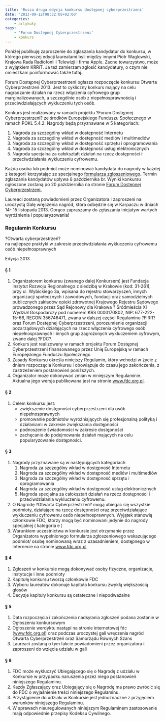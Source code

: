 ```yaml
---
title: 'Rusza druga edycja konkursu dostępnej cyberprzestrzeni'
date: '2013-09-12T08:32:08+02:00'
categories:
    - artykuły
tags:
    - 'Forum Dostępnej Cyberprzestrzeni'
    - konkurs
---
```


Poniżej publikuję zaproszenie do zgłaszania kandydatur do konkursu, w którego pierwszej edycji laureatami byli między innymi Piotr Waglowski, Krajowa Rada Radiofonii i Telewizji i firma Apple. Zacne towarzystwo, może z wyjątkiem KRRiT. Ja też zamierzam zgłosić kandydatury, o czym nie omieszkam poinformować także tutaj.

Forum Dostępnej Cyberprzestrzeni ogłasza rozpoczęcie konkursu Otwarta Cyberprzestrzeń 2013. Jest to cykliczny konkurs mający na celu nagradzanie działań na rzecz włączenia cyfrowego grup marginalizowanych, a szczególnie osób z niepełnosprawnością i przeciwdziałających wykluczeniu tych osób.

Konkurs jest realizowany w ramach projektu ?Forum Dostępnej Cyberprzestrzeni? ze środków Europejskiego Funduszu Społecznego w ramach POKL 5.4.2. Nagrody będą przyznawane w 5 kategoriach:

1. Nagroda za szczególny wkład w dostępność Internetu
2. Nagroda za szczególny wkład w dostępność mediów i multimediów
3. Nagroda za szczególny wkład w dostępność sprzętu i oprogramowania
4. Nagroda za szczególny wkład w dostępność usług elektronicznych
5. Nagroda specjalna za całokształt działań na rzecz dostępności i przeciwdziałania wykluczeniu cyfrowemu.

Każda osoba lub podmiot może nominować kandydata do nagrody w każdej z kategorii korzystając ze specjalnego [formularza zgłoszeniowego](https://docs.google.com/forms/d/1oH8HbsFAvGxdLdPbaV3mqTgJ2p7yuxnOe9XhWI5oBMk/viewform). Termin zgłaszania kandydatów upływa 6 października br. Wyniki konkursu ogłoszone zostaną po 20 października na stronie [Forum Dostępnej Cyberprzestrzeni.](http://www.fdc.org.pl)

Laureaci zostaną powiadomieni przez Organizatora i zaproszeni na uroczystą Galę wręczenia nagród, która odbędzie się w Karpaczu w dniach 14- 15 listopada 2013. Gorąco zapraszamy do zgłaszania inicjatyw wartych wyróżnienia i popularyzowania!

### Regulamin Konkursu

?Otwarta cyberprzestrzeń?  
na najlepsze praktyki w zakresie przeciwdziałania wykluczeniu cyfrowemu osób niepełnosprawnych

Edycja 2013

#### § 1

1. Organizatorem konkursu (zwanego dalej Konkursem) jest Fundacja Instytut Rozwoju Regionalnego z siedzibą w Krakowie (kod: 31-261), przy ul. Wybickiego 3a, wpisana do rejestru stowarzyszeń, innych organizacji społecznych i zawodowych, fundacji oraz samodzielnych publicznych zakładów opieki zdrowotnej Krajowego Rejestru Sądowego prowadzonego przez Sąd Rejonowy dla Krakowa ? Śródmieścia XI Wydział Gospodarczy pod numerem KRS 0000170802, NIP: 677-222-15-66, REGON 356746471, zwana w dalszej części Regulaminu ?FIRR? oraz Forum Dostępnej Cyberprzestrzeni, porozumienie organizacji pozarządowych działających na rzecz włączenia cyfrowego osób niepełnosprawnych i innych grup zagrożonych wykluczeniem cyfrowym, zwane dalej ?FDC?.
2. Konkurs jest realizowany w ramach projektu Forum Dostępnej Cyberprzestrzeni finansowanego przez Unię Europejską w ramach Europejskiego Funduszu Społecznego.
3. Zasady Konkursu określa niniejszy Regulamin, który wchodzi w życie z dniem rozpoczęcia Konkursu i obowiązuje do czasu jego zakończenia, z zastrzeżeniem postanowień poniższych.
4. Organizator może dokonywać zmian w niniejszym Regulaminie. Aktualna jego wersja publikowana jest na stronie www.fdc.org.pl.

#### § 2

1. Celem konkursu jest: 
    - zwiększenie dostępności cyberprzestrzeni dla osób niepełnosprawnych
    - promowanie podmiotów wyróżniających się profesjonalną polityką i działaniami w zakresie zwiększania dostępności
    - podnoszenie świadomości w zakresie dostępności
    - zachęcanie do podejmowania działań mających na celu popularyzowanie dostępności.

#### § 3

1. Nagrody przyznawane są w następujących kategoriach: 
    1. Nagroda za szczególny wkład w dostępność Internetu
    2. Nagroda za szczególny wkład w dostępność mediów i multimediów
    3. Nagroda za szczególny wkład w dostępność sprzętu i oprogramowania
    4. Nagroda za szczególny wkład w dostępność usług elektronicznych
    5. Nagroda specjalna za całokształt działań na rzecz dostępności i przeciwdziałania wykluczeniu cyfrowemu.
2. O Nagrodę ?Otwarta Cyberprzestrzeń? mogą ubiegać się wszystkie podmioty, działające na rzecz dostępności oraz przeciwdziałające wykluczeniu cyfrowemu osób niepełnosprawnych. Wyjątek stanowią członkowie FDC, którzy mogą być nominowani jedynie do nagrody specjalnej ( kategoria e )
3. Warunkiem uczestnictwa w konkursie jest otrzymanie przez Organizatora wypełnionego formularza zgłoszeniowego wskazującego podmiot/ osobę nominowaną wraz z uzasadnieniem, dostępnego w Internecie na stronie www.fdc.org.pl

#### § 4

1. Zgłoszeń w konkursie mogą dokonywać osoby fizyczne, organizacje, instytucje i inne podmioty
2. Kapitułę konkursu tworzą członkowie FDC
3. Wyboru laureatów dokonuje kapituła konkursu zwykłą większością głosów
4. Decyzje kapituły konkursu są ostateczne i niepodważalne

#### § 5

1. Data rozpoczęcia i zakończenia nadsyłania zgłoszeń podana zostanie w Ogłoszeniu konkursowym
2. Ogłoszenie werdyktu nastąpi na stronie internetowej fdc (www.fdc.org.pl) oraz podczas uroczystej gali wręczenia nagród Otwarta Cyberprzestrzeń oraz Samorządu Równych Szans
3. Laureaci zostaną o tym fakcie powiadomieni przez organizatora i zaproszeni do wzięcia udziału w gali

#### § 6

1. FDC może wykluczyć Ubiegającego się o Nagrodę z udziału w Konkursie w przypadku naruszenia przez niego postanowień niniejszego Regulaminu.
2. Każdy Zgłaszający oraz Ubiegający się o Nagrodę ma prawo zwrócić się do FDC o wyjaśnienie treści niniejszego Regulaminu.
3. Przystąpienie do udziału w Konkursie jest jednoznaczne z przyjęciem warunków niniejszego Regulaminu.
4. W sprawach nieuregulowanych niniejszym Regulaminem zastosowanie mają odpowiednie przepisy Kodeksu Cywilnego.
